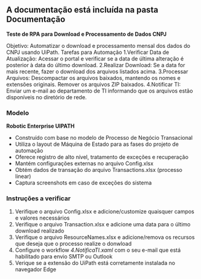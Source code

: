 ## A documentação está incluída na pasta Documentação

**Teste de RPA para Download e Processamento de Dados CNPJ**

Objetivo: Automatizar o download e processamento mensal dos dados do CNPJ usando UiPath.
Tarefas para Automação
1.Verificar Data de Atualização:
Acessar o portal e verificar se a data de última alteração é posterior à data do último download.
2.Realizar Download:
Se a data for mais recente, fazer o download dos arquivos listados acima.
3.Processar Arquivos:
Descompactar os arquivos baixados, mantendo os nomes e extensões originais.
Remover os arquivos ZIP baixados.
4.Notificar TI:
Enviar um e-mail ao departamento de TI informando que os arquivos estão disponíveis no diretório de rede.

### Modelo

**Robotic Enterprise UIPATH**

- Construído com base no modelo de Processo de Negócio Transacional
- Utiliza o layout de Máquina de Estado para as fases do projeto de automação
- Oferece registro de alto nível, tratamento de exceções e recuperação
- Mantém configurações externas no arquivo Config.xlsx
- Obtém dados de transação do arquivo Transactions.xlsx (processo linear)
- Captura screenshots em caso de exceções do sistema

### Instruções a verificar

1. Verifique o arquivo Config.xlsx e adicione/customize quaisquer campos e valores necessários
2. Verifique o arquivo Transaction.xlsx e adicione uma data para o último download realizado
3. Verifique o arquivo ResourceNames.xlsx e adicione/remova os recursos que deseja que o processo realize o donwload
4. Configure o workflow _4.NotificaTI.xaml_ com o seu e-mail que está habilitado para envio SMTP ou Outlook
5. Verique se a extensão do UiPath está corretamente instalada no navegador Edge
